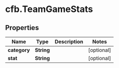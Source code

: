 # cfb.TeamGameStats

## Properties
Name | Type | Description | Notes
------------ | ------------- | ------------- | -------------
**category** | **String** |  | [optional] 
**stat** | **String** |  | [optional] 


